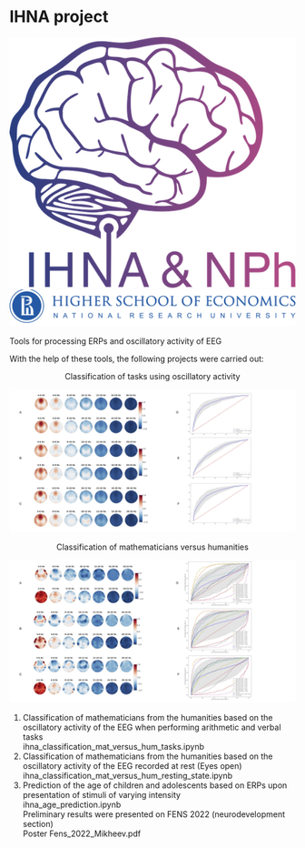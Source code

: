 # IHNA project

![alt text](https://github.com/r1sephoenix/ihna_project/blob/20a2f07151bb307eea278a22487f6b3a2fb11913/IHNA_logo.png?raw=true)
![alt text](https://github.com/r1sephoenix/ihna_project/blob/20a2f07151bb307eea278a22487f6b3a2fb11913/hse_img.png?raw=true)

Tools for processing ERPs and oscillatory activity of EEG

With the help of these tools, the following projects were carried out:

<div align="center">
Classification of tasks using oscillatory activity
</div>

![alt text](https://github.com/r1sephoenix/ihna_project/blob/95a3e7bb5d922e1e5580ec1e885a3e8fe5a3e206/Results_pictures/241_242_lr_mat.jpg?raw=true)

<div align="center">
Classification of mathematicians versus humanities
</div>

![alt text](https://github.com/r1sephoenix/ihna_project/blob/5639d2c69ce8c440fe278aa457b3842ac568a315/Results_pictures/mat_versus_hum.jpg?raw=true)

1) Classification of mathematicians from the humanities based on the oscillatory activity of the EEG 
when performing arithmetic and verbal tasks\
ihna_classification_mat_versus_hum_tasks.ipynb
2) Classification of mathematicians from the humanities based on the oscillatory activity of the EEG recorded at rest 
(Eyes open)\
ihna_classification_mat_versus_hum_resting_state.ipynb
3) Prediction of the age of children and adolescents based on ERPs upon presentation of stimuli
of varying intensity\
ihna_age_prediction.ipynb\
Preliminary results were presented on FENS 2022 (neurodevelopment section)\
Poster Fens_2022_Mikheev.pdf

